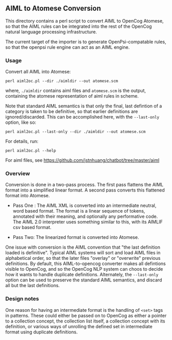 AIML to Atomese Conversion
--------------------------
This directory contains a perl script to convert AIML to OpenCog
Atomese, so that the AIML rules can be integrated into the rest of
the OpenCog natural language processing infrastructure.

The current target of the importer is to generate OpenPsi-compatable
rules, so that the openpsi rule engine can act as an AIML engine.


### Usage
Convert all AIML into Atomese:
```
perl aiml2oc.pl --dir ./aimldir --out atomese.scm
```
where, `./aimldir` contains aiml files and `atomese.scm` is the output,
containing the atomese representation of aiml rules in scheme.

Note that standard AIML semantics is that only the final, last defintion
of a category is taken to be definitive, so that earlier definitions are
ignored/discarded.  This can be accomplished here, with the
`--last-only` option, like so:
```
perl aiml2oc.pl --last-only --dir ./aimldir --out atomese.scm
```

For details, run:
```
perl aiml2oc.pl --help
```
For aiml files, see https://github.com/jstnhuang/chatbot/tree/master/aiml

### Overview
Conversion is done in a two-pass process.  The first pass flattens
the AIML format into a simplified linear format.  A second pass
converts this flattened format into Atomese.

* Pass One : The AIML XML is converted into an intermediate neutral,
  word based format. The format is a linear sequence of tokens,
  annotated with their meaning, and optionally any performative code.
  The AIML 2.0 interpreter uses something similar to this, with
  its AIMLIF csv based format.

* Pass Two: The linearized format is converted into Atomese.

One issue with conversion is the AIML convention that "the last
definition loaded is definitive".  Typical AIML systems will sort and
load AIML files in alphabetical order, so that the later files "overlay"
or "overwrite" previous definitions. By default, this AIML-to-opencog
converter makes all defintions visible to OpenCog, and so the OpenCog
NLP system can choos to decide how it wants to handle duplicate definitions.
Alternately, the `--last-only` option can be used to preserve the
standard AIML semantics, and discard all but the last definitions.

### Design notes
One reason for having an intermediate format is the handling of `<set>`
tags in patterns. These could either be passed on to OpenCog as either
a pointer to a collection concept, the collection list itself, a
collection concept with its definition, or various ways of unrolling
the defined set in intermediate format using duplicate definitions.
